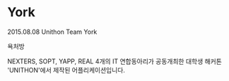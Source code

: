 # York
2015.08.08 Unithon Team York

욕처방



 NEXTERS, SOPT, YAPP, REAL 4개의 IT 연합동아리가 공동개최한 대학생 해커톤 'UNITHON'에서 제작된 어플리케이션입니다.
